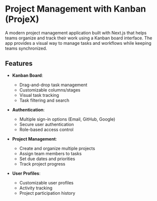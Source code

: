 # Project Management with Kanban (ProjeX)

A modern project management application built with Next.js that helps teams organize and track their work using a Kanban board interface. The app provides a visual way to manage tasks and workflows while keeping teams synchronized.

## Features

- **Kanban Board**:
  - Drag-and-drop task management
  - Customizable columns/stages
  - Visual task tracking
  - Task filtering and search

- **Authentication**:
  - Multiple sign-in options (Email, GitHub, Google)
  - Secure user authentication
  - Role-based access control

- **Project Management**:
  - Create and organize multiple projects
  - Assign team members to tasks
  - Set due dates and priorities
  - Track project progress

- **User Profiles**:
  - Customizable user profiles
  - Activity tracking
  - Project participation history
